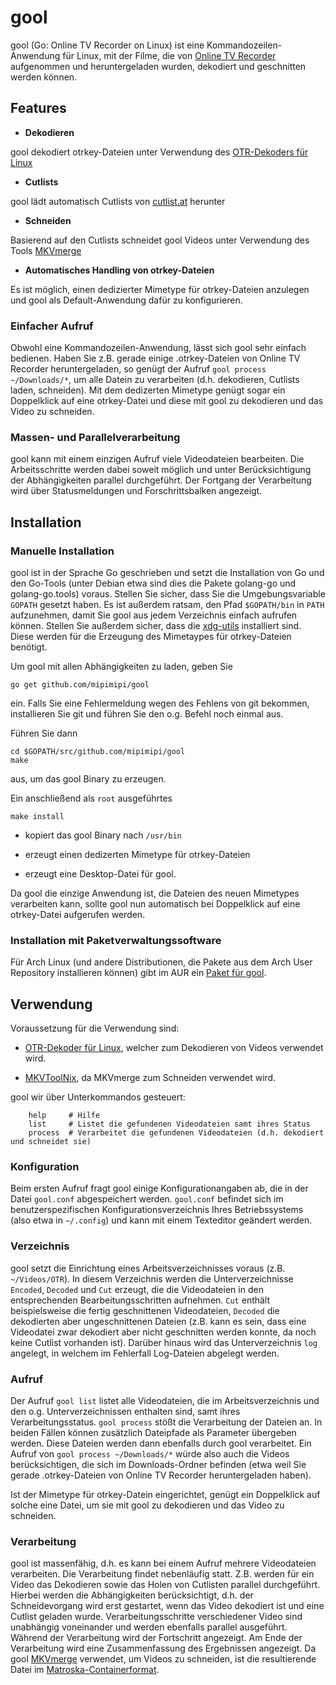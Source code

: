 # gool

gool (Go: Online TV Recorder on Linux) ist eine Kommandozeilen-Anwendung für Linux, mit der Filme, die von [Online TV Recorder](https://www.onlinetvrecorder.com/) aufgenommen und heruntergeladen wurden, dekodiert und geschnitten werden können.

## Features

* **Dekodieren**

gool dekodiert otrkey-Dateien unter Verwendung des [OTR-Dekoders für Linux](http://www.onlinetvrecorder.com/downloads/otrdecoder-bin-linux-Ubuntu_8.04.2-x86_64-0.4.614.tar.bz2)

* **Cutlists**

gool lädt automatisch Cutlists von [cutlist.at](http://cutlist.at) herunter

* **Schneiden**

Basierend auf den Cutlists schneidet gool Videos unter Verwendung des Tools [MKVmerge](https://mkvtoolnix.download/doc/mkvmerge.html)

* **Automatisches Handling von otrkey-Dateien**

Es ist möglich, einen dedizierter Mimetype für otrkey-Dateien anzulegen und gool als Default-Anwendung dafür zu konfigurieren.

### Einfacher Aufruf

Obwohl eine Kommandozeilen-Anwendung, lässt sich gool sehr einfach bedienen. Haben Sie z.B. gerade einige .otrkey-Dateien von Online TV Recorder heruntergeladen, so genügt der Aufruf `gool process ~/Downloads/*`, um alle Datein zu verarbeiten (d.h. dekodieren, Cutlists laden, schneiden). Mit dem dedizerten Mimetype genügt sogar ein Doppelklick auf eine otrkey-Datei und diese mit gool zu dekodieren und das Video zu schneiden.

### Massen- und Parallelverarbeitung

gool kann mit einem einzigen Aufruf viele Videodateien bearbeiten. Die Arbeitsschritte werden dabei soweit möglich und unter Berücksichtigung der Abhängigkeiten parallel durchgeführt. Der Fortgang der Verarbeitung wird über Statusmeldungen und Forschrittsbalken angezeigt.

## Installation

### Manuelle Installation

gool ist in der Sprache Go geschrieben und setzt die Installation von Go und den Go-Tools (unter Debian etwa sind dies die Pakete golang-go und golang-go.tools) voraus. Stellen Sie sicher, dass Sie die Umgebungsvariable `GOPATH` gesetzt haben. Es ist außerdem ratsam, den Pfad `$GOPATH/bin` in `PATH` aufzunehmen, damit Sie gool aus jedem Verzeichnis einfach aufrufen können. Stellen Sie außerdem sicher, dass die [xdg-utils](https://freedesktop.org/wiki/Software/xdg-utils/) installiert sind. Diese werden für die Erzeugung des Mimetaypes für otrkey-Dateien benötigt.

Um gool mit allen Abhängigkeiten zu laden, geben Sie

    go get github.com/mipimipi/gool

ein. Falls Sie eine Fehlermeldung wegen des Fehlens von git bekommen, installieren Sie git und führen Sie den o.g. Befehl noch einmal aus.

Führen Sie dann

    cd $GOPATH/src/github.com/mipimipi/gool
    make

aus, um das gool Binary zu erzeugen.

Ein anschließend als `root` ausgeführtes

    make install

* kopiert das gool Binary nach `/usr/bin`

* erzeugt einen dedizerten Mimetype für otrkey-Dateien

* erzeugt eine Desktop-Datei für gool.

Da gool die einzige Anwendung ist, die Dateien des neuen Mimetypes verarbeiten kann, sollte gool nun automatisch bei Doppelklick auf eine otrkey-Datei aufgerufen werden.

### Installation mit Paketverwaltungssoftware

Für Arch Linux (und andere Distributionen, die Pakete aus dem Arch User Repository installieren können) gibt im AUR ein [Paket für gool](https://aur.archlinux.org/packages/gool-git/).

## Verwendung

Voraussetzung für die Verwendung sind:

* [OTR-Dekoder für Linux](http://www.onlinetvrecorder.com/downloads/otrdecoder-bin-linux-Ubuntu_8.04.2-x86_64-0.4.614.tar.bz2), welcher zum Dekodieren von Videos verwendet wird.

* [MKVToolNix](https://mkvtoolnix.download/), da MKVmerge zum Schneiden verwendet wird.

gool wir über Unterkommandos gesteuert:

        help     # Hilfe
        list     # Listet die gefundenen Videodateien samt ihres Status
        process  # Verarbeitet die gefundenen Videodateien (d.h. dekodiert und schneidet sie)

### Konfiguration

Beim ersten Aufruf fragt gool einige Konfigurationangaben ab, die in der Datei `gool.conf` abgespeichert werden. `gool.conf` befindet sich im benutzerspezifischen Konfigurationsverzeichnis Ihres Betriebssystems (also etwa in `~/.config`) und kann mit einem Texteditor geändert werden.

### Verzeichnis

gool setzt die Einrichtung eines Arbeitsverzeichnisses voraus (z.B. `~/Videos/OTR`). In diesem Verzeichnis werden die Unterverzeichnisse `Encoded`, `Decoded` und `Cut` erzeugt, die die Videodateien in den entsprechenden Bearbeitungsschritten aufnehmen. `Cut` enthält beispielsweise die fertig geschnittenen Videodateien, `Decoded` die dekodierten aber ungeschnittenen Dateien (z.B. kann es sein, dass eine Videodatei zwar dekodiert aber nicht geschnitten werden konnte, da noch keine Cutlist vorhanden ist). Darüber hinaus wird das Unterverzeichnis `log` angelegt, in welchem im Fehlerfall Log-Dateien abgelegt werden.

### Aufruf

Der Aufruf `gool list` listet alle Videodateien, die im Arbeitsverzeichnis und den o.g. Unterverzeichnissen enthalten sind, samt ihres Verarbeitungsstatus. `gool process` stößt die Verarbeitung der Dateien an. In beiden Fällen können zusätzlich Dateipfade als Parameter übergeben werden. Diese Dateien werden dann ebenfalls durch gool verarbeitet. Ein Aufruf von `gool process ~/Downloads/*` würde also auch die Videos berücksichtigen, die sich im Downloads-Ordner befinden (etwa weil Sie gerade .otrkey-Dateien von Online TV Recorder heruntergeladen haben).

Ist der Mimetype für otrkey-Datein eingerichtet, genügt ein Doppelklick auf solche eine Datei, um sie mit gool zu dekodieren und das Video zu schneiden.

### Verarbeitung

gool ist massenfähig, d.h. es kann bei einem Aufruf mehrere Videodateien verarbeiten. Die Verarbeitung findet nebenläufig statt. Z.B. werden für ein Video das Dekodieren sowie das Holen von Cutlisten parallel durchgeführt. Hierbei werden die Abhängigkeiten berücksichtigt, d.h. der Schneidevorgang wird erst gestartet, wenn das Video dekodiert ist und eine Cutlist geladen wurde.
Verarbeitungsschritte verschiedener Video sind unabhängig voneinander und werden ebenfalls parallel ausgeführt. Während der Verarbeitung wird der Fortschritt angezeigt. Am Ende der Verarbeitung wird eine Zusammenfassung des Ergebnissen angezeigt. 
Da gool [MKVmerge](https://mkvtoolnix.download/doc/mkvmerge.html) verwendet, um Videos zu schneiden, ist die resultierende Datei im [Matroska-Containerformat](https://de.wikipedia.org/wiki/Matroska).